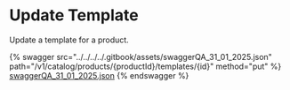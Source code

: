 # Update Template

Update a template for a product.

{% swagger src="../../../../.gitbook/assets/swaggerQA_31_01_2025.json" path="/v1/catalog/products/{productId}/templates/{id}" method="put" %}
[swaggerQA_31_01_2025.json](../../../../.gitbook/assets/swaggerQA_31_01_2025.json)
{% endswagger %}
